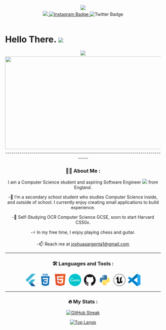 <div align="center">
  <img src="https://media.giphy.com/media/CuuSHzuc0O166MRfjt/giphy.gif" width="100">
</div>
<div align="center" id="badges">
  <a href="https://www.facebook.com/joshua.sargent.754">
    <img src="https://img.shields.io/badge/Facebook-1877F2?style=for-the-badge&logo=facebook&logoColor=white">
  </a>
  <a href="https://www.instagram.com/joshsargentdev">
    <img src="https://img.shields.io/badge/Instagram-E4405F?style=for-the-badge&logo=instagram&logoColor=white" alt="Instagram Badge">
  </a>
  <img src="https://img.shields.io/badge/Twitter-blue?style=for-the-badge&logo=twitter&logoColor=white" alt="Twitter Badge">
</div>
<div align="center">
  <img src="https://komarev.com/ghpvc/?username=joshsargent&style=flat-square&color=blue" alt="">
</div>
<h1>
  Hello There.
  <img src="https://media.giphy.com/media/hvRJCLFzcasrR4ia7z/giphy.gif" width="30px"/>
</h1>
</div>
<div align="center">
  <img src="<div align="center">
  <img src="https://media.giphy.com/media/1n92hYPiFQ0efcCtrF/giphy.gif" width="600" height="300"/>
-----------------------------------------------------------------------------------

### :man_technologist: About Me :
I am a Computer Science student and aspiring Software Engineer <img src="https://media.giphy.com/media/WUlplcMpOCEmTGBtBW/giphy.gif" width="30"> from England.

 -:telescope: I’m a secondary school student who studies Computer Science inside, and outside of school. I currently enjoy creating small applications to build experience.
  

 -:seedling: Self-Studying OCR Computer Science GCSE, soon to start Harvard CS50x.

 


 
 -:zap: In my free time, I enjoy playing chess and guitar.
 

 
 -:mailbox: Reach me at joshuasargenta1@gmail.com

 -----------------------------------------------------------------------------------

 ### :hammer_and_wrench: Languages and Tools :

 <div>
  <img src="https://github.com/devicons/devicon/blob/master/icons/flutter/flutter-original.svg" title="Flutter" alt="Flutter" width="40" height="40"/>&nbsp;
  <img src="https://github.com/devicons/devicon/blob/master/icons/css3/css3-plain-wordmark.svg"  title="CSS3" alt="CSS" width="40" height="40"/>&nbsp;
  <img src="https://github.com/devicons/devicon/blob/master/icons/html5/html5-original.svg" title="HTML5" alt="HTML" width="40" height="40"/>&nbsp;
  <img src="https://github.com/devicons/devicon/blob/master/icons/canva/canva-original.svg" title="Canva" alt="Canva" width="40" height="40"/>&nbsp;
  <img src="https://github.com/devicons/devicon/blob/master/icons/github/github-original.svg" width="40" height="40"/>&nbsp;
  <img src="https://github.com/devicons/devicon/blob/master/icons/python/python-original.svg" width="40" height="40"/>&nbsp;
  <img src="https://github.com/devicons/devicon/blob/master/icons/unrealengine/unrealengine-original.svg" width="40" height="40"/>&nbsp;
  <img src="https://github.com/devicons/devicon/blob/master/icons/vscode/vscode-original.svg" width="40" height="40"/>&nbsp;

-----------------------------------------------------------------------------------

### :fire: My Stats :
[![GitHub Streak](http://github-readme-streak-stats.herokuapp.com?user=joshsargent&theme=dark&background=000000)](https://git.io/streak-stats)

[![Top Langs](https://github-readme-stats.vercel.app/api/top-langs/?username=your-github-username&layout=compact&theme=vision-friendly-dark)](https://github.com/anuraghazra/github-readme-stats)
  
</div>
